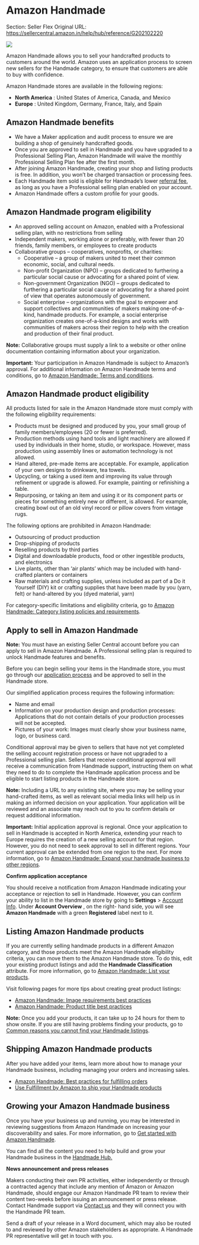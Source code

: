 # Amazon Handmade

Section: Seller Flex
Original URL: https://sellercentral.amazon.in/help/hub/reference/G202102220

![](https://m.media-amazon.com/images/G/01/h/Handmade/Handmade_Logo_Final.png)

Amazon Handmade allows you to sell your handcrafted products to customers
around the world. Amazon uses an application process to screen new sellers for
the Handmade category, to ensure that customers are able to buy with
confidence.

Amazon Handmade stores are available in the following regions:

  * **North America** : United States of America, Canada, and Mexico
  * **Europe** : United Kingdom, Germany, France, Italy, and Spain

## Amazon Handmade benefits

  * We have a Maker application and audit process to ensure we are building a shop of genuinely handcrafted goods.
  * Once you are approved to sell in Handmade and you have upgraded to a Professional Selling Plan, Amazon Handmade will waive the monthly Professional Selling Plan fee after the first month.
  * After joining Amazon Handmade, creating your shop and listing products is free. In addition, you won’t be charged transaction or processing fees.
  * Each Handmade item sold is eligible for Handmade’s lower [referral fee](/gp/help/G201814220), as long as you have a Professional selling plan enabled on your account.
  * Amazon Handmade offers a custom profile for your goods.

## Amazon Handmade program eligibility

  * An approved selling account on Amazon, enabled with a Professional selling plan, with no restrictions from selling
  * Independent makers, working alone or preferably, with fewer than 20 friends, family members, or employees to create products
  * Collaborative groups – cooperatives, nonprofits, or charities:
    * Cooperative – a group of makers united to meet their common economic, social, and cultural needs.
    * Non-profit Organization (NPO) – groups dedicated to furthering a particular social cause or advocating for a shared point of view. 
    * Non-government Organization (NGO) – groups dedicated to furthering a particular social cause or advocating for a shared point of view that operates autonomously of government.
    * Social enterprise – organizations with the goal to empower and support collectives and communities of makers making one-of-a-kind, handmade products. For example, a social enterprise organization creates one-of-a-kind designs and works with communities of makers across their region to help with the creation and production of their final product. 

**Note:** Collaborative groups must supply a link to a website or other online
documentation containing information about your organization.

**Important:** Your participation in Amazon Handmade is subject to Amazon’s
approval. For additional information on Amazon Handmade terms and conditions,
go to [Amazon Handmade: Terms and conditions](/gp/help/G201817290).

## Amazon Handmade product eligibility

All products listed for sale in the Amazon Handmade store must comply with the
following eligibility requirements:

  * Products must be designed and produced by you, your small group of family members/employees (20 or fewer is preferred).
  * Production methods using hand tools and light machinery are allowed if used by individuals in their home, studio, or workspace. However, mass production using assembly lines or automation technology is not allowed.
  * Hand altered, pre-made items are acceptable. For example, application of your own designs to drinkware, tea towels.
  * Upcycling, or taking a used item and improving its value through refinement or upgrade is allowed. For example, painting or refinishing a table.
  * Repurposing, or taking an item and using it or its component parts or pieces for something entirely new or different, is allowed. For example, creating bowl out of an old vinyl record or pillow covers from vintage rugs.

The following options are prohibited in Amazon Handmade:

  * Outsourcing of product production
  * Drop-shipping of products
  * Reselling products by third parties
  * Digital and downloadable products, food or other ingestible products, and electronics
  * Live plants, other than ‘air plants’ which may be included with hand-crafted planters or containers
  * Raw materials and crafting supplies, unless included as part of a Do it Yourself (DIY) kit or crafting supplies that have been made by you (yarn, felt) or hand-altered by you (dyed material, yarn)

For category-specific limitations and eligibility criteria, go to [Amazon
Handmade: Category listing policies and
requirements](/gp/help/GNGMMFQ5FPLJFBJP).

## Apply to sell in Amazon Handmade

**Note:** You must have an existing Seller Central account before you can
apply to sell in Amazon Handmade. A Professional selling plan is required to
unlock Handmade features and benefits.

Before you can begin selling your items in the Handmade store, you must go
through our [application process](/handmade/apply) and be approved to sell in
the Handmade store.

Our simplified application process requires the following information:

  * Name and email
  * Information on your production design and production processes: Applications that do not contain details of your production processes will not be accepted.
  * Pictures of your work: Images must clearly show your business name, logo, or business card.

Conditional approval may be given to sellers that have not yet completed the
selling account registration process or have not upgraded to a Professional
selling plan. Sellers that receive conditional approval will receive a
communication from Handmade support, instructing them on what they need to do
to complete the Handmade application process and be eligible to start listing
products in the Handmade store.

**Note:** Including a URL to any existing site, where you may be selling your
hand-crafted items, as well as relevant social media links will help us in
making an informed decision on your application. Your application will be
reviewed and an associate may reach out to you to confirm details or request
additional information.

**Important:** Initial application approval is regional. Once your application
to sell in Handmade is accepted in North America, extending your reach to
Europe requires the creation of a new selling account for that region.
However, you do not need to seek approval to sell in different regions. Your
current approval can be extended from one region to the next. For more
information, go to [Amazon Handmade: Expand your handmade business to other
regions](/gp/help/G7TEMLUGAH27UDS9).

**Confirm application acceptance**

You should receive a notification from Amazon Handmade indicating your
acceptance or rejection to sell in Handmade. However, you can confirm your
ability to list in the Handmade store by going to **Settings** > [Account
Info](/hz/sc/account-information). Under **Account Overview** , on the right-
hand side, you will see **Amazon Handmade** with a green **Registered** label
next to it.

## Listing Amazon Handmade products

If you are currently selling handmade products in a different Amazon category,
and those products meet the Amazon Handmade eligibility criteria, you can move
them to the Amazon Handmade store. To do this, edit your existing product
listings and add the **Handmade Classification** attribute. For more
information, go to [Amazon Handmade: List your products](/gp/help/G201817280).

Visit following pages for more tips about creating great product listings:

  * [Amazon Handmade: Image requirements best practices](/gp/help/GNRP6DDJV79DUHRD)
  * [Amazon Handmade: Product title best practices](/gp/help/GRLUNACJV3JB23G2)

**Note:** Once you add your products, it can take up to 24 hours for them to
show onsite. If you are still having problems finding your products, go to
[Common reasons you cannot find your Handmade
listings](/gp/help/GRCWJ4KHBNQ3SNTB).

## Shipping Amazon Handmade products

After you have added your items, learn more about how to manage your Handmade
business, including managing your orders and increasing sales.

  * [Amazon Handmade: Best practices for fulfilling orders](/gp/help/G201835090)
  * [Use Fulfillment by Amazon to ship your Handmade products](/gp/help/G201817680)

## Growing your Amazon Handmade business

Once you have your business up and running, you may be interested in reviewing
suggestions from Amazon Handmade on increasing your discoverability and sales.
For more information, go to [Get started with Amazon
Handmade](/gp/help/G2NVGK9X3Y4XRT9H).

You can find all the content you need to help build and grow your Handmade
business in the [Handmade Hub.](/gc/handmade-hub/)

**News announcement and press releases**

Makers conducting their own PR activities, either independently or through a
contracted agency that include any mention of Amazon or Amazon Handmade,
should engage our Amazon Handmade PR team to review their content two-weeks
before issuing an announcement or press release. Contact Handmade support via
[Contact us](/cu/contact-us) and they will connect you with the Handmade PR
team.

Send a draft of your release in a Word document, which may also be routed to
and reviewed by other Amazon stakeholders as appropriate. A Handmade PR
representative will get in touch with you.


